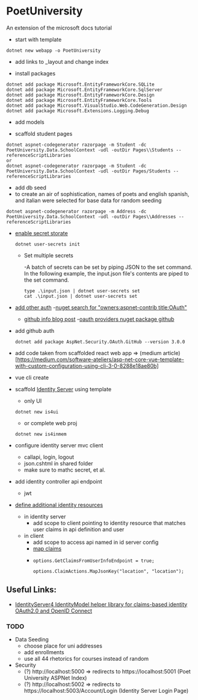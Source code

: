 # PoetUniversity
An extension of the microsoft docs tutorial

- start with template

```
dotnet new webapp -o PoetUniversity
```

- add links to _layout and change index

- install packages 

```
dotnet add package Microsoft.EntityFrameworkCore.SQLite
dotnet add package Microsoft.EntityFrameworkCore.SqlServer
dotnet add package Microsoft.EntityFrameworkCore.Design
dotnet add package Microsoft.EntityFrameworkCore.Tools
dotnet add package Microsoft.VisualStudio.Web.CodeGeneration.Design
dotnet add package Microsoft.Extensions.Logging.Debug
```

- add models

- scaffold student pages

```
dotnet aspnet-codegenerator razorpage -m Student -dc PoetUniversity.Data.SchoolContext -udl -outDir Pages\\Students --referenceScriptLibraries
or
dotnet aspnet-codegenerator razorpage -m Student -dc PoetUniversity.Data.SchoolContext -udl -outDir Pages/Students --referenceScriptLibraries
```

- add db seed
- to create an air of sophistication, names of poets and english spanish, and italian were selected for base data for random seeding

```
dotnet aspnet-codegenerator razorpage -m Address -dc PoetUniversity.Data.SchoolContext -udl -outDir Pages\\Addresses --referenceScriptLibraries
```

- [enable secret storate](https://docs.microsoft.com/en-us/aspnet/core/security/app-secrets?view=aspnetcore-3.1&tabs=windows#enable-secret-storage)
    ```
    dotnet user-secrets init
    ```
    - Set multiple secrets

        -A batch of secrets can be set by piping JSON to the set command. In the following example, the input.json file's  contents are piped to the set command.
        ```
        type .\input.json | dotnet user-secrets set
        cat .\input.json | dotnet user-secrets set
        ```

- [add other auth](https://docs.microsoft.com/en-us/aspnet/core/security/authentication/social/other-logins?view=aspnetcore-3.1)
    -[nuget search for "owners:aspnet-contrib title:OAuth"](https://www.nuget.org/packages?q=owners%3Aaspnet-contrib+title%3AOAuth)
    - [github info blog post](https://www.jerriepelser.com/blog/authenticate-oauth-aspnet-core-2/)
    -[oauth providers nuget package github](https://github.com/aspnet-contrib/AspNet.Security.OAuth.Providers)

- add github auth
    ```
    dotnet add package AspNet.Security.OAuth.GitHub --version 3.0.0
    ```


- add code taken from scaffolded react web app => (medium article)[https://medium.com/software-ateliers/asp-net-core-vue-template-with-custom-configuration-using-cli-3-0-8288e18ae80b]

- vue cli create

- scaffold [Identity Server](http://docs.identityserver.io/en/latest/quickstarts/2_interactive_aspnetcore.html) using template
  - only UI
  ```
  dotnet new is4ui
  ```
  - or complete web proj
  ```
  dotnet new is4inmem
  ```

- configure identity server mvc client
  - callapi, login, logout
  - json.cshtml in shared folder
  - make sure to mathc secret, et al.

- add identity controller api endpoint
  - jwt 

- [define additional identity resources](http://docs.identityserver.io/en/latest/topics/resources.html#defining-identity-resources)
  - in identity server 
    - add scope to client pointing to identity resource that matches user claims in api definition and user
  - in client
    - add scope to access api named in id server config
    - [map claims](https://leastprivilege.com/2017/11/15/missing-claims-in-the-asp-net-core-2-openid-connect-handler/)
    - ```
      options.GetClaimsFromUserInfoEndpoint = true;

      options.ClaimActions.MapJsonKey("location", "location");
      ```

## Useful Links:

- [IdentityServer4 IdentityModel helper library for claims-based identity OAuth2.0 and OpenID Connect](https://github.com/IdentityModel/IdentityModel.AspNetCore)

### TODO
- Data Seeding
  - choose place for uni addresses
  - add enrollments
  - use all 44 rhetorics for courses instead of random
- Security
  - (?) http://localhost:5000 => redirects to https://localhost:5001 (Poet University ASPNet Index)
  - (?) http://localhost:5002 => redirects to https://localhost:5003/Account/Login (Identity Server Login Page)
